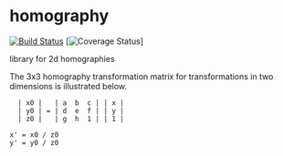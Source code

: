homography
==========

[![Build Status](https://travis-ci.org/AmitAronovitch/homography.svg?branch=master)](https://travis-ci.org/AmitAronovitch/homography)
[![Coverage Status](https://amitaronovitch.github.io/homography/coverage.svg)]

library for 2d homographies

The 3x3 homography transformation matrix for transformations in two
dimensions is illustrated below.

```
  | x0 |   | a  b  c | | x |
  | y0 | = | d  e  f | | y |
  | z0 |   | g  h  1 | | 1 |

x' = x0 / z0
y' = y0 / z0
```
